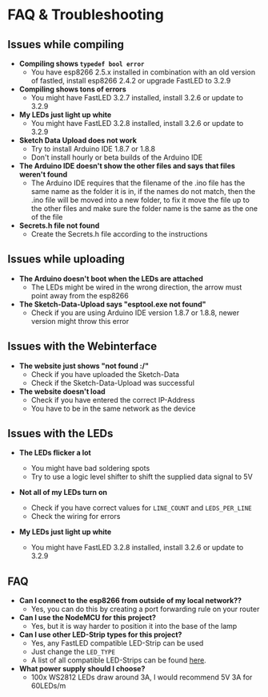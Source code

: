 # FAQ & Troubleshooting

## Issues while compiling

- **Compiling shows `typedef bool error`**
  - You have esp8266 2.5.x installed in combination with an old version of fastled, install esp8266 2.4.2 or upgrade FastLED to 3.2.9
- **Compiling shows tons of errors**
  - You might have FastLED 3.2.7 installed, install 3.2.6 or update to 3.2.9
- **My LEDs just light up white**
  - You might have FastLED 3.2.8 installed, install 3.2.6 or update to 3.2.9
- **Sketch Data Upload does not work**
  - Try to install Arduino IDE 1.8.7 or 1.8.8
  - Don't install hourly or beta builds of the Arduino IDE
- **The Arduino IDE doesn't show the other files and says that files weren't found**
  - The Arduino IDE requires that the filename of the .ino file has the same name as the folder it is in, if the names do not match, then the .ino file will be moved into a new folder, to fix it move the file up to the other files and make sure the folder name is the same as the one of the file
- **Secrets.h file not found**
  - Create the Secrets.h file according to the instructions

## Issues while uploading

- **The Arduino doesn't boot when the LEDs are attached**
  - The LEDs might be wired in the wrong direction, the arrow must point away from the esp8266
- **The Sketch-Data-Upload says "esptool.exe not found"**
  - Check if you are using Arduino IDE version 1.8.7 or 1.8.8, newer version might throw this error

## Issues with the Webinterface

- **The website just shows "not found :/"**
  - Check if you have uploaded the Sketch-Data
  - Check if the Sketch-Data-Upload was successful
- **The website doesn't load**
  - Check if you have entered the correct IP-Address
  - You have to be in the same network as the device

## Issues with the LEDs

- **The LEDs flicker a lot**
  - You might have bad soldering spots
  - Try to use a logic level shifter to shift the supplied data signal to 5V
- **Not all of my LEDs turn on**
  - Check if you have correct values for `LINE_COUNT` and `LEDS_PER_LINE`
  - Check the wiring for errors

- **My LEDs just light up white**
  - You might have FastLED 3.2.8 installed, install 3.2.6 or update to 3.2.9



## FAQ

- **Can I connect to the esp8266 from outside of my local network??**
  - Yes, you can do this by creating a port forwarding rule on your router
- **Can I use the NodeMCU for this project?**
  - Yes, but it is way harder to position it into the base of the lamp
- **Can I use other LED-Strip types for this project?**
  - Yes, any FastLED compatible LED-Strip can be used
  - Just change the `LED_TYPE` 
  - A list of all compatible LED-Strips can be found [here](<https://github.com/FastLED/FastLED/wiki/Chipset-reference>).
- **What power supply should I choose?**
  - 100x WS2812 LEDs draw around 3A, I would recommend 5V 3A for 60LEDs/m















